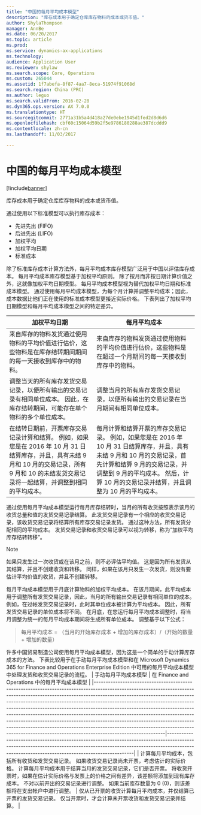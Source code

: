 ```yaml
---
title: "中国的每月平均成本模型"
description: "库存成本用于确定仓库库存物料的成本或货币值。"
author: ShylaThompson
manager: AnnBe
ms.date: 06/20/2017
ms.topic: article
ms.prod: 
ms.service: dynamics-ax-applications
ms.technology: 
audience: Application User
ms.reviewer: shylaw
ms.search.scope: Core, Operations
ms.custom: 265044
ms.assetid: 1f7abefa-8f87-4aa7-8eca-51974f91068d
ms.search.region: China (PRC)
ms.author: leguo
ms.search.validFrom: 2016-02-28
ms.dyn365.ops.version: AX 7.0.0
ms.translationtype: HT
ms.sourcegitcommit: 2771a31b5a4d418a27de0ebe1945d1fed2d8d6d6
ms.openlocfilehash: cbf60c15064d59b2f5e9786180288ae387dcddd9
ms.contentlocale: zh-cn
ms.lasthandoff: 11/03/2017

---
```


# <a name="monthly-average-cost-model-for-china"></a>中国的每月平均成本模型

[!include[banner](../includes/banner.md)]


库存成本用于确定仓库库存物料的成本或货币值。

通过使用以下标准模型可以执行库存成本：
-   先进先出 (FIFO)
-   后进先出 (LIFO)
-   加权平均
-   加权平均日期
-   标准成本

除了标准库存成本计算方法外，每月平均成本库存模型广泛用于中国以评估库存成本。 每月平均成本库存模型基于加权平均原则。 除了按月而非按日期计算价值之外，这就像加权平均日期模型。 每月平均成本模型视为替代加权平均日期和标准成本模型。 通过使用每月平均成本模型，为每个月计算并调整平均成本；因此，成本数据比他们正在使用的标准成本模型更接近实际价格。 下表列出了加权平均日期模型和每月平均成本模型之间的特定差异。

| 加权平均日期                                                                                                                                                                                                                                                                                                                 | 每月平均成本                                                                                                                                                                                                                                                                                                                                                                                                        |
|---------------------------------------------------------------------------------------------------------------------------------------------------------------------------------------------------------------------------------------------------------------------------------------------------------------------------------------|-----------------------------------------------------------------------------------------------------------------------------------------------------------------------------------------------------------------------------------------------------------------------------------------------------------------------------------------------------------------------------------------------------------------------------|
| 来自库存的物料发货通过使用物料的平均价值进行估价，这些物料是在库存结转期间期间的每一天接收到库存中的物料。                                                                                                                                                                 | 来自库存的物料发货通过使用物料的平均价值进行估价，这些物料是在超过一个月期间的每一天接收到库存中的物料。                                                                                                                                                                                                                                                                               |
| 调整当天的所有库存发货交易记录，以便所有输出的交易记录有相同单位成本。 因此，在库存结转期间，可能存在单个物料的多个单位成本。                                                                                                                 | 调整当月的所有库存发货交易记录，以便所有输出的交易记录在当月期间有相同单位成本。                                                                                                                                                                                                                                                                                      |
| 在结转日期前，开票库存交易记录计算和结算。 例如，如果您是在 2016 年 10 月 31 日结算库存，并且，具有未结 9 月和 10 月的交易记录，所有 9 月和 10 的未结发货交易记录将一起结算，并调整到相同的平均成本。 | 每月计算和结算开票的库存交易记录。 例如，如果您是在 2016 年 10 月 31 日结算库存，并且，具有未结 9 月和 10 月的交易记录，首先计算和结算 9 月的交易记录，并调整到 9 月的平均成本。 然后，计算 10 月的交易记录并结算，并且调整为 10 月的平均成本。 |

通过使用每月平均成本模型运行每月库存结转时，当月的所有收货按照表示该月的收货总量和值的发货交易记录结算。 此发货交易记录有一个相应的收货交易记录，该收货交易记录将结算所有库存交易记录发货。 通过这种方法，所有发货分配相同的平均成本。 发货交易记录和收货交易记录可以视为转移，称为“加权平均库存结转转移”。

> [!NOTE]
> 如果只发生过一次收货或在该月之前，则不必评估平均值。 这是因为所有发货从其结算，并且不创建收货和转移。 同样，如果在该月只发生一次发货，则没有要估计平均价值的收货，并且不创建转移。


每月平均成本模型用于月底计算物料的加权平均成本。 在该月期间，此平均成本用于调整所有发货交易记录，因此，当月的所有输出交易记录有相同单位的成本。 例如，在过帐发货交易记录时，此时其单位成本被计算为平均成本。 因此，所有发货交易记录的单位成本将不同。 在月底，在您运行每月平均成本调整时，将当月调整为统一的每月平均成本期间将生成所有单位成本。 调整基于以下公式：

> 每月平均成本 = （当月的开始库存成本 + 增加的库存成本）/（开始的数量 + 增加的数量）


许多中国贸易制造公司使用每月平均成本模型，因为这是一个简单的手动计算库存成本的方法。 下表比较用于在手动每月平均成本模型和在 Microsoft Dynamics 365 for Finance and Operations Enterprise Edition 中可用的每月平均成本模型中处理发货和收货交易记录的流程。
| 手动每月平均成本模型                                                                                                                                                                                                                                                                                                                                                                                                                                                                                                                                                                                                                                           | 在 Finance and Operations 中的每月平均成本模型                                                                                                                                                        |
|-----------------------------------------------------------------------------------------------------------------------------------------------------------------------------------------------------------------------------------------------------------------------------------------------------------------------------------------------------------------------------------------------------------------------------------------------------------------------------------------------------------------------------------------------------------------------------------------------------------------------------------------------------------------------------|----------------------------------------------------------------------------------------------------------------------------------------------------------------------------------------------------------------------------|
| 计算每月平均成本，包括所有收货和发货交易记录。 如果收货交易记录尚未开票，考虑估计的实际价格。 计算每月平均成本用于结算当月的发货交易记录，它们是否开票。 将收货开票时，如果在估计实际价格与发票上的价格之间有差异，该差额将添加到现有库存成本。 不对以前开出的交易记录进行调整。 如果当前库存数量为 0 (0)，则该差额将在支出帐户中进行调整。 | 仅从已开票的收货计算每月平均成本，并仅结算已开票的发货交易记录。 仅当开票时，才会计算未开票收货和发货交易记录并结算。 |

 






